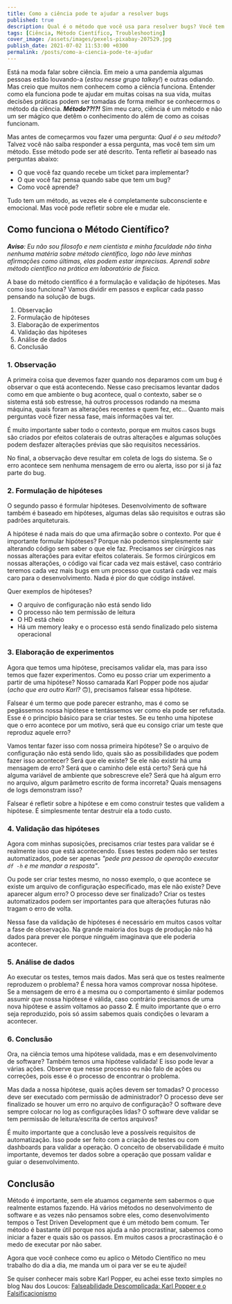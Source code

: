 ```yaml
---
title: Como a ciência pode te ajudar a resolver bugs
published: true
description: Qual é o método que você usa para resolver bugs? Você tem método?
tags: [Ciência, Método Científico, Troubleshooting]
cover_image: /assets/images/pexels-pixabay-207529.jpg
publish_date: 2021-07-02 11:53:00 +0300
permalink: /posts/como-a-ciencia-pode-te-ajudar
---
```


Está na moda falar sobre ciência. Em meio a uma pandemia algumas pessoas estão louvando-a (_estou nesse grupo talkey!_) e outras odiando. Mas creio que muitos nem conhecem como a ciência funciona. Entender como ela funciona pode te ajudar em muitas coisas na sua vida, muitas decisões práticas podem ser tomadas de forma melhor se conhecermos o método da ciência. **_Método??!?!_** Sim meu caro, ciência é um método e não um ser mágico que detêm o conhecimento do além de como as coisas funcionam.

Mas antes de começarmos vou fazer uma pergunta: _Qual é o seu método?_ Talvez você não saiba responder a essa pergunta, mas você tem sim um método. Esse método pode ser até descrito. Tenta refletir aí baseado nas perguntas abaixo:

* O que você faz quando recebe um ticket para implementar?
* O que você faz pensa quando sabe que tem um bug?
* Como você aprende?

Tudo tem um método, as vezes ele é completamente subconsciente e emocional. Mas você pode refletir sobre ele e mudar ele.

## Como funciona o Método Científico?

_**Aviso**: Eu não sou filosofo e nem cientista e minha faculdade não tinha nenhuma matéria sobre método científico, logo não leve minhas afirmações como últimas, elas podem estar imprecisas. Aprendi sobre método científico na prática em laboratório de física._

A base do método científico é a formulação e validação de hipóteses. Mas como isso funciona? Vamos dividir em passos e explicar cada passo pensando na solução de bugs.

1. Observação
2. Formulação de hipóteses
3. Elaboração de experimentos
4. Validação das hipóteses
5. Análise de dados
6. Conclusão

### 1. Observação

A primeira coisa que devemos fazer quando nos deparamos com um bug é observar o que está acontecendo. Nesse caso precisamos levantar dados como em que ambiente o bug acontece, qual o contexto, saber se o sistema está sob estresse, há outros processos rodando na mesma máquina, quais foram as alterações recentes e quem fez, etc... Quanto mais perguntas você fizer nessa fase, mais informações vai ter. 

É muito importante saber todo o contexto, porque em muitos casos bugs são criados por efeitos colaterais de outras alterações e algumas soluções podem desfazer alterações prévias que são requisitos necessários.

No final, a observação deve resultar em coleta de logs do sistema. Se o erro acontece sem nenhuma mensagem de erro ou alerta, isso por si já faz parte do bug.

### 2. Formulação de hipóteses

O segundo passo é formular hipóteses. Desenvolvimento de software também é baseado em hipóteses, algumas delas são requisitos e outras são padrões arquiteturais.

A hipótese é nada mais do que uma afirmação sobre o contexto. Por que é importante formular hipóteses? Porque não podemos simplesmente sair alterando código sem saber o que ele faz. Precisamos ser cirúrgicos nas nossas alterações para evitar efeitos colaterais. Se formos cirúrgicos em nossas alterações, o código vai ficar cada vez mais estável, caso contrário teremos cada vez mais bugs em um processo que custará cada vez mais caro para o desenvolvimento. Nada é pior do que código instável.

Quer exemplos de hipóteses?
* O arquivo de configuração não está sendo lido
* O processo não tem permissão de leitura
* O HD está cheio
* Há um memory leaky e o processo está sendo finalizado pelo sistema operacional

### 3. Elaboração de experimentos

Agora que temos uma hipótese, precisamos validar ela, mas para isso temos que fazer experimentos. Como eu posso criar um experimento a partir de uma hipótese? Nosso camarada Karl Popper pode nos ajudar (_acho que era outro Karl?_ 🙃), precisamos falsear essa hipótese.

Falsear é um termo que pode parecer estranho, mas é como se pegássemos nossa hipótese e tentássemos ver como ela pode ser refutada. Esse é o princípio básico para se criar testes. Se eu tenho uma hipotese que o erro acontece por um motivo, será que eu consigo criar um teste que reproduz aquele erro? 

Vamos tentar fazer isso com nossa primeira hipótese? Se o arquivo de configuração não está sendo lido, quais são as possibilidades que podem fazer isso acontecer? Será que ele existe? Se ele não existir há uma mensagem de erro? Será que o caminho dele está certo? Será que há alguma variável de ambiente que sobrescreve ele? Será que há algum erro no arquivo, algum parâmetro escrito de forma incorreta? Quais mensagens de logs demonstram isso?

Falsear é refletir sobre a hipótese e em como construir testes que validem a hipótese. É simplesmente tentar destruir ela a todo custo.

### 4. Validação das hipóteses

Agora com minhas suposições, precisamos criar testes para validar se é realmente isso que está acontecendo. Esses testes podem não ser testes automatizados, pode ser apenas _"pede pra pessoa de operação executar `df -h` e me mandar a resposta"_.

Ou pode ser criar testes mesmo, no nosso exemplo, o que acontece se existe um arquivo de configuração especificado, mas ele não existe? Deve aparecer algum erro? O processo deve ser finalizado? Criar os testes automatizados podem ser importantes para que alterações futuras não tragam o erro de volta.

Nessa fase da validação de hipóteses é necessário em muitos casos voltar a fase de observação. Na grande maioria dos bugs de produção não há dados para prever ele porque ninguém imaginava que ele poderia acontecer.

### 5. Análise de dados

Ao executar os testes, temos mais dados. Mas será que os testes realmente reproduzem o problema? É nessa hora vamos comprovar nossa hipótese. Se a mensagem de erro é a mesma ou o comportamento é similar podemos assumir que nossa hipótese é válida, caso contrário precisamos de uma nova hipótese e assim voltamos ao passo **2**. É muito importante que o erro seja reproduzido, pois só assim sabemos quais condições o levaram a acontecer.

### 6. Conclusão

Ora, na ciência temos uma hipótese validada, mas e em desenvolvimento de software? Também temos uma hipótese validada! E isso pode levar a várias ações. Observe que nesse processo eu não falo de ações ou correções, pois esse é o processo de encontrar o problema.

Mas dada a nossa hipótese, quais ações devem ser tomadas? O processo deve ser executado com permissão de administrador? O processo deve ser finalizado se houver um erro no arquivo de configuração? O software deve sempre colocar no log as configurações lidas? O software deve validar se tem permissão de leitura/escrita de certos arquivos?

É muito importante que a conclusão leve a possíveis requisitos de automatização. Isso pode ser feito com a criação de testes ou com dashboards para validar a operação. O conceito de observabilidade é muito importante, devemos ter dados sobre a operação que possam validar e guiar o desenvolvimento.

## Conclusão

Método é importante, sem ele atuamos cegamente sem sabermos o que realmente estamos fazendo. Há vários métodos no desenvolvimento de software e as vezes não pensamos sobre eles, como desenvolvimento tempos o Test Driven Development que é um método bem comum. Ter método é bastante útil porque nos ajuda a não procrastinar, sabemos como iniciar a fazer e quais são os passos. Em muitos casos a procrastinação é o medo de executar por não saber.

Agora que você conhece como eu aplico o Método Científico no meu trabalho do dia a dia, me manda um oi para ver se eu te ajudei!

Se quiser conhecer mais sobre Karl Popper, eu achei esse texto simples no blog Nau dos Loucos: [Falseabilidade Descomplicada: Karl Popper e o Falsificacionismo](https://naudosloucos.com.br/falseabilidade-descomplicada-karl-popper-e-o-falsificacionismo/)

